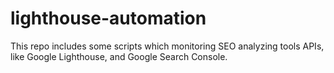 # lighthouse-automation

This repo includes some scripts which monitoring SEO analyzing tools APIs, like Google Lighthouse, and Google Search Console.
